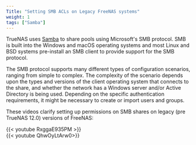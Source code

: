 ```yaml
---
Title: "Setting SMB ACLs on Legacy FreeNAS systems"
weight: 1
tags: ["Samba"]
---
```



TrueNAS uses [Samba](https://www.samba.org/) to share pools using Microsoft's SMB protocol.
SMB is built into the Windows and macOS operating systems and most Linux and BSD systems pre-install an SMB client to provide support for the SMB protocol.

The SMB protocol supports many different types of configuration scenarios, ranging from simple to complex.
The complexity of the scenario depends upon the types and versions of the client operating system that connects to the share, and whether the network has a Windows server and/or  Active Directory is being used.
Depending on the specific authentication requirements, it might be necessary to create or import users and groups.

These videos clarify setting up permissions on SMB shares on legacy (pre TrueNAS 12.0) versions of FreeNAS:

{{< youtube RxggaE935PM >}}
<br>
{{< youtube QhwOyLtArw0>}}
